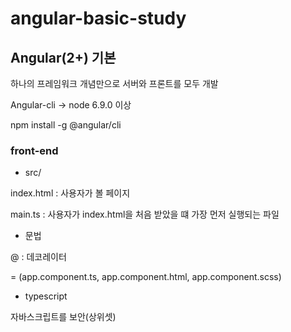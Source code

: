 # angular-basic-study

## Angular(2+) 기본

하나의 프레임워크 개념만으로 서버와 프론트를 모두 개발

Angular-cli -> node 6.9.0 이상

npm install -g @angular/cli


### front-end

- src/

index.html : 사용자가 볼 페이지

main.ts : 사용자가 index.html을 처음 받았을 떄 가장 먼저 실행되는 파일

- 문법

@ : 데코레이터

<app-root> = (app.component.ts, app.component.html, app.component.scss)

- typescript

자바스크립트를 보안(상위셋)